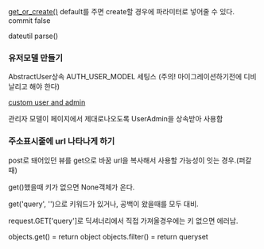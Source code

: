 [get_or_create()](https://docs.djangoproject.com/en/1.10/ref/models/querysets/#get-or-create)
default를 주면 create할 경우에 파라미터로 넣어줄 수 있다. 
commit false


dateutil parse()


### 유저모델 만들기 
AbstractUser상속
AUTH_USER_MODEL 세팅스
(주의! 마이그레이션하기전에 디비 날리고 해야 한다)

[custom user and admin](https://docs.djangoproject.com/en/1.10/topics/auth/customizing/#custom-users-and-django-contrib-admin)

관리자 모델이 페이지에서 제대로나오도록 UserAdmin을 상속받아 사용함


### 주소표시줄에 url 나타나게 하기 
post로 돼어있던 뷰를 get으로 바꿈
url을 복사해서 사용할 가능성이 잇는 경우.(퍼갈때)

get()했을때 키가 없으면 None객체가 온다.

get('query', '')으로 키워드가 있거나, 공백이 왔을때를 모두 대비. 

request.GET['query']로 딕셔너리에서 직접 가져올경우에는 키 없으면 에러남.

objects.get() = return object
objects.filter() = return queryset